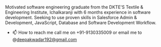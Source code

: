 Motivated software engineering graduate from the DKTE'S Textile & Engineering Institute, Ichalkaranji with 6 months experience in software development. Seeking to use proven skills in Salesforce Admin & Development, JavaScript, Database and Software Development Workflow.
- 📫 How to reach me call me on +91-9130335009 or email me to @deepakwadar192@gmail.com

<!---
deepakwadar1909/deepakwadar1909 is a ✨ special ✨ repository because its `README.md` (this file) appears on your GitHub profile.
You can click the Preview link to take a look at your changes.
--->
